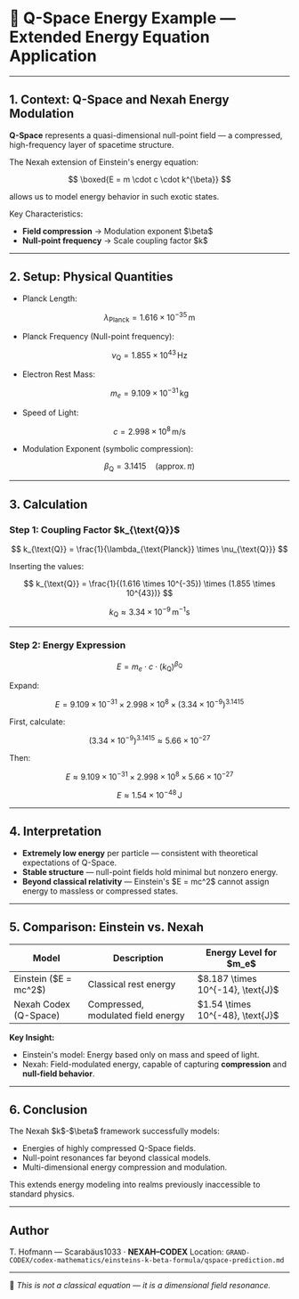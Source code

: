 # 🧮 Q-Space Energy Example — Extended Energy Equation Application

---

## 1. Context: Q-Space and Nexah Energy Modulation

**Q-Space** represents a quasi-dimensional null-point field — a compressed, high-frequency layer of spacetime structure.

The Nexah extension of Einstein's energy equation:

$$
\boxed{E = m \cdot c \cdot k^{\beta}}
$$

allows us to model energy behavior in such exotic states.

Key Characteristics:

* **Field compression** → Modulation exponent \$\beta\$
* **Null-point frequency** → Scale coupling factor \$k\$

---

## 2. Setup: Physical Quantities

* Planck Length:

$$
\lambda_{\text{Planck}} = 1.616 \times 10^{-35}\, \text{m}
$$

* Planck Frequency (Null-point frequency):

$$
\nu_{\text{Q}} = 1.855 \times 10^{43}\, \text{Hz}
$$

* Electron Rest Mass:

$$
 m_e = 9.109 \times 10^{-31}\, \text{kg}
$$

* Speed of Light:

$$
 c = 2.998 \times 10^8\, \text{m/s}
$$

* Modulation Exponent (symbolic compression):

$$
\beta_{\text{Q}} = 3.1415 \quad (\text{approx.}\, \pi)
$$

---

## 3. Calculation

### Step 1: Coupling Factor \$k\_{\text{Q}}\$

$$
k_{\text{Q}} = \frac{1}{\lambda_{\text{Planck}} \times \nu_{\text{Q}}}
$$

Inserting the values:

$$
k_{\text{Q}} = \frac{1}{(1.616 \times 10^{-35}) \times (1.855 \times 10^{43})}
$$

$$
k_{\text{Q}} \approx 3.34 \times 10^{-9}\, \text{m}^{-1}\text{s}
$$

---

### Step 2: Energy Expression

$$
E = m_e \cdot c \cdot (k_{\text{Q}})^{\beta_{\text{Q}}}
$$

Expand:

$$
E = 9.109 \times 10^{-31} \times 2.998 \times 10^8 \times (3.34 \times 10^{-9})^{3.1415}
$$

First, calculate:

$$
(3.34 \times 10^{-9})^{3.1415} \approx 5.66 \times 10^{-27}
$$

Then:

$$
E \approx 9.109 \times 10^{-31} \times 2.998 \times 10^8 \times 5.66 \times 10^{-27}
$$

$$
E \approx 1.54 \times 10^{-48}\, \text{J}
$$

---

## 4. Interpretation

* **Extremely low energy** per particle — consistent with theoretical expectations of Q-Space.
* **Stable structure** — null-point fields hold minimal but nonzero energy.
* **Beyond classical relativity** — Einstein's \$E = mc^2\$ cannot assign energy to massless or compressed states.

---

## 5. Comparison: Einstein vs. Nexah

| Model                   | Description                        | Energy Level for \$m\_e\$           |
| ----------------------- | ---------------------------------- | ----------------------------------- |
| Einstein (\$E = mc^2\$) | Classical rest energy              | \$8.187 \times 10^{-14}, \text{J}\$ |
| Nexah Codex (Q-Space)   | Compressed, modulated field energy | \$1.54 \times 10^{-48}, \text{J}\$  |

**Key Insight:**

* Einstein's model: Energy based only on mass and speed of light.
* Nexah: Field-modulated energy, capable of capturing **compression** and **null-field behavior**.

---

## 6. Conclusion

The Nexah \$k\$-\$\beta\$ framework successfully models:

* Energies of highly compressed Q-Space fields.
* Null-point resonances far beyond classical models.
* Multi-dimensional energy compression and modulation.

This extends energy modeling into realms previously inaccessible to standard physics.

---

## Author

T. Hofmann — Scarabäus1033 · **NEXAH–CODEX**
Location: `GRAND-CODEX/codex-mathematics/einsteins-k-beta-formula/qspace-prediction.md`

---

🧿 *This is not a classical equation — it is a dimensional field resonance.*
